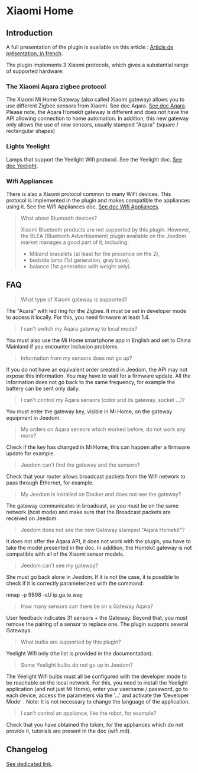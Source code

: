 # Xiaomi Home

## Introduction

A full presentation of the plugin is available on this article : [Article de présentation, in french](https://lunarok-domotique.com/plugins-jeedom/xiaomi-home/).

The plugin implements 3 Xiaomi protocols, which gives a substantial range of supported hardware:

### **The Xiaomi Aqara zigbee protocol**
The Xiaomi Mi Home Gateway (also called Xiaomi gateway) allows you to use different Zigbee sensors from Xiaomi. See doc Aqara. [See doc Aqara](aqara.md).
Please note, the Aqara Homekit gateway is different and does not have the API allowing connection to home automation. In addition, this new gateway only allows the use of new sensors, usually stamped "Aqara" (square / rectangular shapes)

### **Lights Yeelight**

Lamps that support the Yeelight Wifi protocol. See the Yeelight doc. [See doc Yeelight](yeelight.md).

### **Wifi Appliances**

There is also a Xiaomi protocol common to many WiFi devices. This protocol is implemented in the plugin and makes compatible the appliances using it. See the Wifi Appliances doc. [See doc Wifi Appliances](wifi.md).

> What about Bluetooth devices?
>
> Xiaomi Bluetooth products are not supported by this plugin. However, the BLEA (Bluetooth Advertisement) plugin available on the Jeedom market manages a good part of it, including:
>
> * Miband bracelets (at least for the presence on the 2),
> * bedside lamp (1st generation, gray base),
> * balance (1st generation with weight only).

## FAQ

> What type of Xiaomi gateway is supported?

The "Aqara" with led ring for the Zigbee. It must be set in developer mode to access it locally. For this, you need firmware at least 1.4.

> I can't switch my Aqara gateway to local mode?

You must also use the Mi Home smartphone app in English and set to China Mainland if you encounter inclusion problems.

> Information from my sensors does not go up?

If you do not have an equivalent order created in Jeedom, the API may not expose this information. You may have to wait for a firmware update. All the information does not go back to the same frequency, for example the battery can be sent only daily.

> I can't control my Aqara sensors (color and its gateway, socket ...)?

You must enter the gateway key, visible in Mi Home, on the gateway equipment in Jeedom.

> My orders on Aqara sensors which worked before, do not work any more?

Check if the key has changed in Mi Home, this can happen after a firmware update for example.

> Jeedom can't find the gateway and the sensors?

Check that your router allows broadcast packets from the Wifi network to pass through Ethernet, for example.

> My Jeedom is installed on Docker and does not see the gateway?

The gateway communicates in broadcast, so you must be on the same network (host mode) and make sure that the Broadcast packets are received on Jeedom.

> Jeedom does not see the new Gateway stamped "Aqara Homekit"?

It does not offer the Aqara API, it does not work with the plugin, you have to take the model presented in the doc. In addition, the Homekit gateway is not compatible with all of the Xiaomi sensor models.

> Jeedom can't see my gateway?

She must go back alone in Jeedom. If it is not the case, it is possible to check if it is correctly parameterized with the command:

nmap -p 9898 -sU ip.ga.te.way

> How many sensors can there be on a Gateway Aqara?

User feedback indicates 31 sensors + the Gateway. Beyond that, you must remove the pairing of a sensor to replace one. The plugin supports several Gateways.

> What bulbs are supported by this plugin?

Yeelight Wifi only (the list is provided in the documentation).

> Some Yeelight bulbs do not go up in Jeedom?

The Yeelight Wifi bulbs must all be configured with the developer mode to be reachable on the local network. For this, you need to install the Yeelight application (and not just Mi Home), enter your username / password, go to each device, access the parameters via the '...' and activate the 'Developer Mode' . Note: It is not necessary to change the language of the application.

> I can't control an appliance, like the robot, for example?

Check that you have obtained the token, for the appliances which do not provide it, tutorials are present in the doc (wifi.md).

## Changelog

[See dedicated link](changelog-en_US.md).
